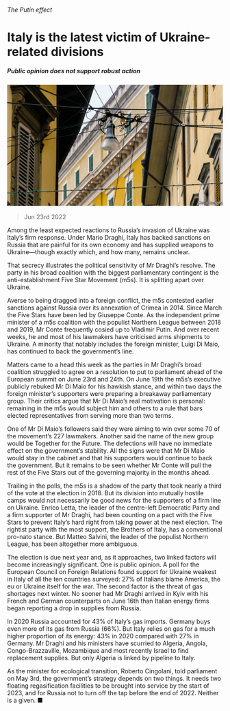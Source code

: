 ###### The Putin effect

# Italy is the latest victim of Ukraine-related divisions 

##### Public opinion does not support robust action 

![image](images/20220625_EUP002.jpg) 

> Jun 23rd 2022 

Among the least expected reactions to Russia’s invasion of Ukraine was Italy’s firm response. Under Mario Draghi, Italy has backed sanctions on Russia that are painful for its own economy and has supplied weapons to Ukraine—though exactly which, and how many, remains unclear.

That secrecy illustrates the political sensitivity of Mr Draghi’s resolve. The party in his broad coalition with the biggest parliamentary contingent is the anti-establishment Five Star Movement (m5s). It is splitting apart over Ukraine.

Averse to being dragged into a foreign conflict, the m5s contested earlier sanctions against Russia over its annexation of Crimea in 2014. Since March the Five Stars have been led by Giuseppe Conte. As the independent prime minister of a m5s coalition with the populist Northern League between 2018 and 2019, Mr Conte frequently cosied up to Vladimir Putin. And over recent weeks, he and most of his lawmakers have criticised arms shipments to Ukraine. A minority that notably includes the foreign minister, Luigi Di Maio, has continued to back the government’s line.

Matters came to a head this week as the parties in Mr Draghi’s broad coalition struggled to agree on a resolution to put to parliament ahead of the European summit on June 23rd and 24th. On June 19th the m5s’s executive publicly rebuked Mr Di Maio for his hawkish stance, and within two days the foreign minister’s supporters were preparing a breakaway parliamentary group. Their critics argue that Mr Di Maio’s real motivation is personal: remaining in the m5s would subject him and others to a rule that bars elected representatives from serving more than two terms.

One of Mr Di Maio’s followers said they were aiming to win over some 70 of the movement’s 227 lawmakers. Another said the name of the new group would be Together for the Future. The defections will have no immediate effect on the government’s stability. All the signs were that Mr Di Maio would stay in the cabinet and that his supporters would continue to back the government. But it remains to be seen whether Mr Conte will pull the rest of the Five Stars out of the governing majority in the months ahead.

Trailing in the polls, the m5s is a shadow of the party that took nearly a third of the vote at the election in 2018. But its division into mutually hostile camps would not necessarily be good news for the supporters of a firm line on Ukraine. Enrico Letta, the leader of the centre-left Democratic Party and a firm supporter of Mr Draghi, had been counting on a pact with the Five Stars to prevent Italy’s hard right from taking power at the next election. The rightist party with the most support, the Brothers of Italy, has a conventional pro-nato stance. But Matteo Salvini, the leader of the populist Northern League, has been altogether more ambiguous.

The election is due next year and, as it approaches, two linked factors will become increasingly significant. One is public opinion. A poll for the European Council on Foreign Relations found support for Ukraine weakest in Italy of all the ten countries surveyed: 27% of Italians blame America, the eu or Ukraine itself for the war. The second factor is the threat of gas shortages next winter. No sooner had Mr Draghi arrived in Kyiv with his French and German counterparts on June 16th than Italian energy firms began reporting a drop in supplies from Russia.

In 2020 Russia accounted for 43% of Italy’s gas imports. Germany buys even more of its gas from Russia (66%). But Italy relies on gas for a much higher proportion of its energy: 43% in 2020 compared with 27% in Germany. Mr Draghi and his ministers have scurried to Algeria, Angola, Congo-Brazzaville, Mozambique and most recently Israel to find replacement supplies. But only Algeria is linked by pipeline to Italy.

As the minister for ecological transition, Roberto Cingolani, told parliament on May 3rd, the government’s strategy depends on two things. It needs two floating regasification facilities to be brought into service by the start of 2023, and for Russia not to turn off the tap before the end of 2022. Neither is a given. ■

